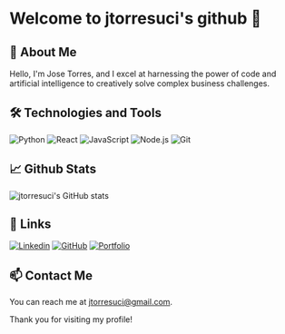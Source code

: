 # Welcome to jtorresuci's github 👋

<!--- Add an introduction about yourself -->

## 🚀 About Me

Hello, I'm Jose Torres, and I excel at harnessing the power of code and artificial intelligence to creatively solve complex business challenges.

## 🛠️ Technologies and Tools

![Python](https://img.shields.io/badge/Python-Tool-blue)
![React](https://img.shields.io/badge/React-Tool-blue)
![JavaScript](https://img.shields.io/badge/JavaScript-Tool-blue)
![Node.js](https://img.shields.io/badge/Node.js-Tool-blue)
![Git](https://img.shields.io/badge/Git-Tool-blue)

<!--- List the technologies and tools you are familiar with -->

## 📈 Github Stats

![jtorresuci's GitHub stats](https://github-readme-stats.vercel.app/api?username=jtorresuci&show_icons=true&theme=radical)

<!--- Add your Github stats -->

## 🔗 Links

[![Linkedin](https://img.shields.io/badge/LinkedIn-Profile-blue)](https://www.linkedin.com/in/jtorresuci)
[![GitHub](https://img.shields.io/badge/GitHub-Profile-blue)](https://github.com/jtorresuci)
[![Portfolio](https://img.shields.io/badge/Portfolio-Link-green?style=plastic&logo=protodotio&logoColor=white)](https://www.jtorresuci.com)






<!--- Add your social media and professional profiles -->

## 📫 Contact Me

You can reach me at jtorresuci@gmail.com.

<!--- Add your contact information -->

Thank you for visiting my profile!
